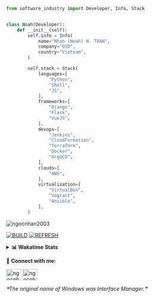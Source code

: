 ```python
from software_industry import Developer, Info, Stack


class Noah(Developer):
    def __init__(self):
        self.info = Info(
            name="Nhan (Noah) N. TRAN",
            company="OSD",
            country="Vietnam",
        )

        self.stack = Stack(
            languages=[
                "Python",
                "Shell",
                "JS",
            ],
            frameworks=[
                "Django",
                "Flask",
                "VueJS",
            ],
            devops=[
                "Jenkins",
                "CloudFormation",
                "Terraform",
                "Docker",
                "ArgoCD",
            ],
            clouds=[
                "AWS",
            ],
            virtualization=[
                "VirtualBox",
                "Vagrant",
                "Ansible",
            ],
        )
```
<img src="https://komarev.com/ghpvc/?username=ngocnhan2003&label=Profile%20views&color=0e75b6&style=flat" alt="ngocnhan2003" /> 

[![BUILD](https://github.com/ngocnhan2003/ngocnhan2003/actions/workflows/001_build.yml/badge.svg)](https://github.com/ngocnhan2003/ngocnhan2003/actions/workflows/001_build.yml)
[![REFRESH](https://github.com/ngocnhan2003/ngocnhan2003/actions/workflows/002_refresh.yml/badge.svg)](https://github.com/ngocnhan2003/ngocnhan2003/actions/workflows/002_refresh.yml)

<details> 
  <summary><b>📊 Wakatime Stats</b></summary>
  <br>
  
<!--START_SECTION:waka-->
![Code Time](http://img.shields.io/badge/Code%20Time-505%20hrs%208%20mins-blue)

**I'm a Night 🦉** 

```text
🌞 Morning    37 commits     ████░░░░░░░░░░░░░░░░░░░░░   17.7% 
🌆 Daytime    67 commits     ████████░░░░░░░░░░░░░░░░░   32.06% 
🌃 Evening    57 commits     ██████░░░░░░░░░░░░░░░░░░░   27.27% 
🌙 Night      48 commits     █████░░░░░░░░░░░░░░░░░░░░   22.97%

```
📅 **I'm Most Productive on Saturday** 

```text
Monday       29 commits     ███░░░░░░░░░░░░░░░░░░░░░░   13.88% 
Tuesday      26 commits     ███░░░░░░░░░░░░░░░░░░░░░░   12.44% 
Wednesday    22 commits     ██░░░░░░░░░░░░░░░░░░░░░░░   10.53% 
Thursday     5 commits      ░░░░░░░░░░░░░░░░░░░░░░░░░   2.39% 
Friday       22 commits     ██░░░░░░░░░░░░░░░░░░░░░░░   10.53% 
Saturday     85 commits     ██████████░░░░░░░░░░░░░░░   40.67% 
Sunday       20 commits     ██░░░░░░░░░░░░░░░░░░░░░░░   9.57%

```


📊 **This Week I Spent My Time On** 

```text
⌚︎ Time Zone: Asia/Ho_Chi_Minh

💬 Programming Languages: 
Go                       15 hrs 37 mins      █████████████████████░░░░   84.21% 
SQL                      1 hr 17 mins        █░░░░░░░░░░░░░░░░░░░░░░░░   6.92% 
YAML                     44 mins             █░░░░░░░░░░░░░░░░░░░░░░░░   3.99% 
Text                     21 mins             ░░░░░░░░░░░░░░░░░░░░░░░░░   1.96% 
Other                    10 mins             ░░░░░░░░░░░░░░░░░░░░░░░░░   0.96%

🔥 Editors: 
GoLand                   17 hrs 43 mins      ████████████████████████░   95.61% 
VS Code                  48 mins             █░░░░░░░░░░░░░░░░░░░░░░░░   4.39%

💻 Operating System: 
Linux                    18 hrs 32 mins      █████████████████████████   100.0%

```

**I Mostly Code in Python** 

```text
Python                   14 repos            ███████████░░░░░░░░░░░░░░   43.75% 
JavaScript               6 repos             ████░░░░░░░░░░░░░░░░░░░░░   18.75% 
TypeScript               2 repos             █░░░░░░░░░░░░░░░░░░░░░░░░   6.25% 
Kotlin                   2 repos             █░░░░░░░░░░░░░░░░░░░░░░░░   6.25% 
Vue                      2 repos             █░░░░░░░░░░░░░░░░░░░░░░░░   6.25%

```



 Last Updated on 18/09/2022 01:42:05 UTC+7
<!--END_SECTION:waka-->
</details>

🔗 **Connect with me:**

<a href="https://linkedin.com/in/ngocnhan2003" target="blank"><img align="center" src="https://raw.githubusercontent.com/rahuldkjain/github-profile-readme-generator/master/src/images/icons/Social/linked-in-alt.svg" alt="ngocnhan2003" height="30" width="40" /></a>
<a href="https://instagram.com/ngocnhan2003" target="blank"><img align="center" src="https://raw.githubusercontent.com/rahuldkjain/github-profile-readme-generator/master/src/images/icons/Social/instagram.svg" alt="ngocnhan2003" height="30" width="40" /></a>


<!--STARTS_HERE_QUOTE_README-->
<i>❝The original name of Windows was Interface Manager.❞</i>
<!--ENDS_HERE_QUOTE_README-->
